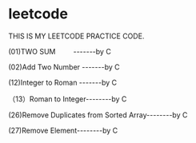 # leetcode
THIS IS MY LEETCODE PRACTICE CODE.


 (01)TWO SUM          -------by C
 
 (02)Add Two Number   -------by C
 
 (12)Integer to Roman -------by C
 
（13）Roman to Integer--------by C

(26)Remove Duplicates from Sorted Array--------by C

(27)Remove Element--------by C
